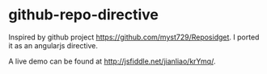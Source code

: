 github-repo-directive
=====================

Inspired by github project https://github.com/myst729/Reposidget. I ported it as an angularjs directive.

A live demo can be found at http://jsfiddle.net/jianliao/krYmq/.